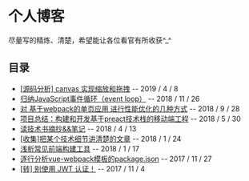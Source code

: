 # 个人博客

尽量写的精炼、清楚，希望能让各位看官有所收获^_^

## 目录

* [[源码分析] canvas 实现缩放和拖拽](https://github.com/ZhenHe17/blog/issues/13) -- 2019 / 4 / 8
* [归纳JavaScript事件循环（event loop）](https://github.com/ZhenHe17/blog/issues/12) -- 2018 / 11 / 26
* [对 基于webpack的单页应用 进行性能优化的几种方式](https://github.com/ZhenHe17/blog/issues/11) -- 2018 / 9 / 28
* [项目总结：构建和开发基于preact技术栈的移动端工程](https://github.com/ZhenHe17/blog/issues/10) -- 2018 / 5 / 30
* [读技术书摘抄&&笔记](https://github.com/ZhenHe17/blog/issues/9) -- 2018 / 4 / 13
* [[收集]把某个技术细节讲清楚的文章](https://github.com/ZhenHe17/blog/issues/7) -- 2018 / 1 / 24
* [浅析常见前端构建工具](https://github.com/ZhenHe17/blog/issues/6) -- 2018 / 1 / 17
* [逐行分析vue-webpack模板的package.json](https://github.com/ZhenHe17/blog/blob/master/docs/vue-webpack-boilerplate/analysis-package.json.md) -- 2017 / 11 / 27
* [[转] 别使用 JWT 认证！](https://github.com/ZhenHe17/blog/issues/4) -- 2017 / 11 / 4
